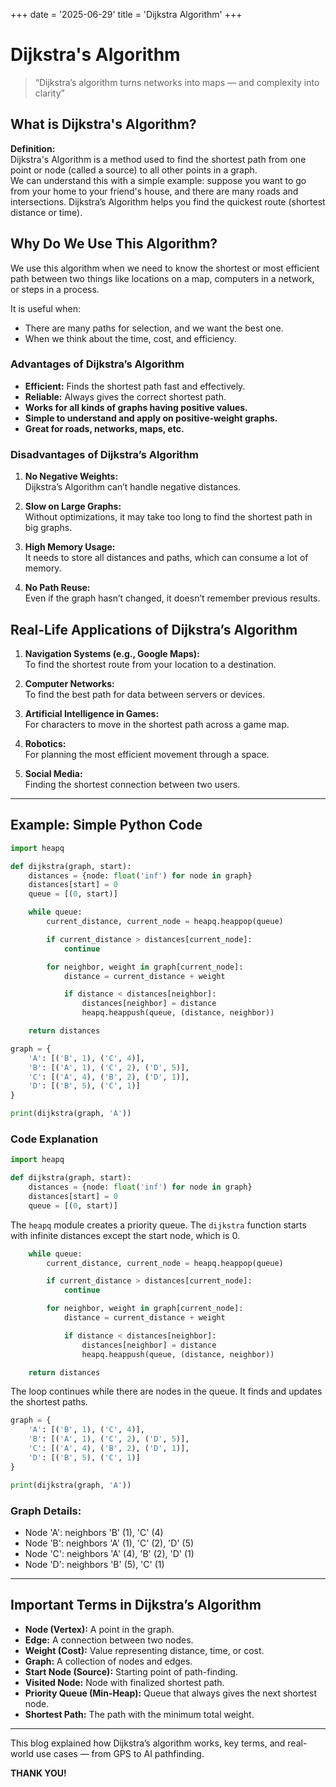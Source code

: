 
+++
date = '2025-06-29'
title = 'Dijkstra Algorithm'
+++

# Dijkstra's Algorithm

> “Dijkstra’s algorithm turns networks into maps — and complexity into clarity”

## What is Dijkstra's Algorithm?

**Definition:**  
Dijkstra's Algorithm is a method used to find the shortest path from one point or node (called a source) to all other points in a graph.  
We can understand this with a simple example: suppose you want to go from your home to your friend's house, and there are many roads and intersections. Dijkstra’s Algorithm helps you find the quickest route (shortest distance or time).

## Why Do We Use This Algorithm?

We use this algorithm when we need to know the shortest or most efficient path between two things like locations on a map, computers in a network, or steps in a process.

It is useful when:
- There are many paths for selection, and we want the best one.
- When we think about the time, cost, and efficiency.

### Advantages of Dijkstra’s Algorithm
- **Efficient:** Finds the shortest path fast and effectively.
- **Reliable:** Always gives the correct shortest path.
- **Works for all kinds of graphs having positive values.**
- **Simple to understand and apply on positive-weight graphs.**
- **Great for roads, networks, maps, etc.**

### Disadvantages of Dijkstra’s Algorithm
1. **No Negative Weights:**  
   Dijkstra’s Algorithm can’t handle negative distances.

2. **Slow on Large Graphs:**  
   Without optimizations, it may take too long to find the shortest path in big graphs.

3. **High Memory Usage:**  
   It needs to store all distances and paths, which can consume a lot of memory.

4. **No Path Reuse:**  
   Even if the graph hasn’t changed, it doesn’t remember previous results.

## Real-Life Applications of Dijkstra’s Algorithm
1. **Navigation Systems (e.g., Google Maps):**  
   To find the shortest route from your location to a destination.

2. **Computer Networks:**  
   To find the best path for data between servers or devices.

3. **Artificial Intelligence in Games:**  
   For characters to move in the shortest path across a game map.

4. **Robotics:**  
   For planning the most efficient movement through a space.

5. **Social Media:**  
   Finding the shortest connection between two users.

---

## Example: Simple Python Code

```python
import heapq  

def dijkstra(graph, start):  
    distances = {node: float('inf') for node in graph} 
    distances[start] = 0  
    queue = [(0, start)]

    while queue:  
        current_distance, current_node = heapq.heappop(queue)   

        if current_distance > distances[current_node]:  
            continue

        for neighbor, weight in graph[current_node]:  
            distance = current_distance + weight   

            if distance < distances[neighbor]:     
                distances[neighbor] = distance    
                heapq.heappush(queue, (distance, neighbor))    

    return distances

graph = {
    'A': [('B', 1), ('C', 4)],  
    'B': [('A', 1), ('C', 2), ('D', 5)], 
    'C': [('A', 4), ('B', 2), ('D', 1)], 
    'D': [('B', 5), ('C', 1)]  
}

print(dijkstra(graph, 'A'))
```

### Code Explanation

```python
import heapq  

def dijkstra(graph, start):  
    distances = {node: float('inf') for node in graph} 
    distances[start] = 0  
    queue = [(0, start)]
```

The `heapq` module creates a priority queue. The `dijkstra` function starts with infinite distances except the start node, which is 0.

```python
    while queue:  
        current_distance, current_node = heapq.heappop(queue)   

        if current_distance > distances[current_node]:  
            continue

        for neighbor, weight in graph[current_node]:  
            distance = current_distance + weight   

            if distance < distances[neighbor]:     
                distances[neighbor] = distance    
                heapq.heappush(queue, (distance, neighbor))    

    return distances
```

The loop continues while there are nodes in the queue. It finds and updates the shortest paths.

```python
graph = {
    'A': [('B', 1), ('C', 4)],  
    'B': [('A', 1), ('C', 2), ('D', 5)], 
    'C': [('A', 4), ('B', 2), ('D', 1)], 
    'D': [('B', 5), ('C', 1)]  
}

print(dijkstra(graph, 'A'))
```

### Graph Details:

- Node 'A': neighbors 'B' (1), 'C' (4)
- Node 'B': neighbors 'A' (1), 'C' (2), 'D' (5)
- Node 'C': neighbors 'A' (4), 'B' (2), 'D' (1)
- Node 'D': neighbors 'B' (5), 'C' (1)

---

## Important Terms in Dijkstra’s Algorithm

- **Node (Vertex):** A point in the graph.
- **Edge:** A connection between two nodes.
- **Weight (Cost):** Value representing distance, time, or cost.
- **Graph:** A collection of nodes and edges.
- **Start Node (Source):** Starting point of path-finding.
- **Visited Node:** Node with finalized shortest path.
- **Priority Queue (Min-Heap):** Queue that always gives the next shortest node.
- **Shortest Path:** The path with the minimum total weight.

---

This blog explained how Dijkstra’s algorithm works, key terms, and real-world use cases — from GPS to AI pathfinding.

**THANK YOU!**
